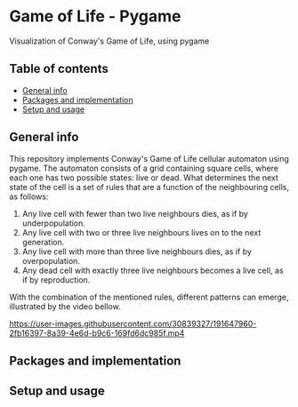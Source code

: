 # Game of Life - Pygame
Visualization of Conway's Game of Life, using pygame

## Table of contents
* [General info](#general-info)
* [Packages and implementation](#packages-and-implementation)
* [Setup and usage](#setup-and-usage)

## General info
This repository implements Conway's Game of Life cellular automaton using pygame.
The automaton consists of a grid containing square cells, where each one has two possible states: live or dead. What determines the next state of the cell is a set of rules that are a function of the neighbouring cells, as follows:
1. Any live cell with fewer than two live neighbours dies, as if by underpopulation.
2. Any live cell with two or three live neighbours lives on to the next generation.
3. Any live cell with more than three live neighbours dies, as if by overpopulation.
4. Any dead cell with exactly three live neighbours becomes a live cell, as if by reproduction.

With the combination of the mentioned rules, different patterns can emerge, illustrated by the video bellow.

https://user-images.githubusercontent.com/30839327/191647960-2fb16397-8a39-4e6d-b9c6-169fd6dc985f.mp4

## Packages and implementation



## Setup and usage












